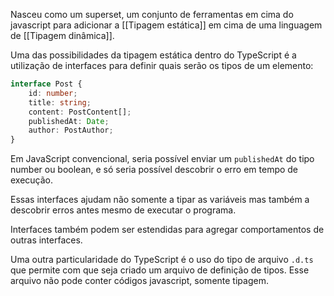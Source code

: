 Nasceu como um superset, um conjunto de ferramentas em cima do javascript para adicionar a [[Tipagem estática]] em cima de uma linguagem de [[Tipagem dinâmica]].

Uma das possibilidades da tipagem estática dentro do TypeScript é a utilização de interfaces para definir quais serão os tipos de um elemento:

```typescript
interface Post {
    id: number;
    title: string;
    content: PostContent[];
    publishedAt: Date;
    author: PostAuthor;
}
```

Em JavaScript convencional, seria possível enviar um `publishedAt` do tipo number ou boolean, e só seria possível descobrir o erro em tempo de execução. 

Essas interfaces ajudam não somente a tipar as variáveis mas também a descobrir erros antes mesmo de executar o programa.

Interfaces também podem ser estendidas para agregar comportamentos de outras interfaces.

Uma outra particularidade do TypeScript é o uso do tipo de arquivo `.d.ts` que permite com que seja criado um arquivo de definição de tipos. Esse arquivo não pode conter códigos javascript, somente tipagem.